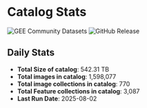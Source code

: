 # Catalog Stats

![GEE Community Datasets](https://img.shields.io/endpoint?url=https://gist.githubusercontent.com/samapriya/34bc0c1280d475d3a69e3b60a706226e/raw/community.json)
![GitHub Release](https://img.shields.io/github/v/release/samapriya/awesome-gee-community-datasets)

## Daily Stats

<!-- START_MARKER -->
* **Total Size of catalog**: 542.31 TB
* **Total images in catalog**: 1,598,077
* **Total image collections in catalog**: 770
* **Total Feature collections in catalog**: 3,087
* **Last Run Date**: 2025-08-02
<!-- END_MARKER -->
